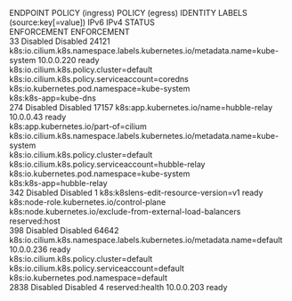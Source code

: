 ENDPOINT   POLICY (ingress)   POLICY (egress)   IDENTITY   LABELS (source:key[=value])                                                  IPv6   IPv4         STATUS   
           ENFORCEMENT        ENFORCEMENT                                                                                                                   
33         Disabled           Disabled          24121      k8s:io.cilium.k8s.namespace.labels.kubernetes.io/metadata.name=kube-system          10.0.0.220   ready   
                                                           k8s:io.cilium.k8s.policy.cluster=default                                                                 
                                                           k8s:io.cilium.k8s.policy.serviceaccount=coredns                                                          
                                                           k8s:io.kubernetes.pod.namespace=kube-system                                                              
                                                           k8s:k8s-app=kube-dns                                                                                     
274        Disabled           Disabled          17157      k8s:app.kubernetes.io/name=hubble-relay                                             10.0.0.43    ready   
                                                           k8s:app.kubernetes.io/part-of=cilium                                                                     
                                                           k8s:io.cilium.k8s.namespace.labels.kubernetes.io/metadata.name=kube-system                               
                                                           k8s:io.cilium.k8s.policy.cluster=default                                                                 
                                                           k8s:io.cilium.k8s.policy.serviceaccount=hubble-relay                                                     
                                                           k8s:io.kubernetes.pod.namespace=kube-system                                                              
                                                           k8s:k8s-app=hubble-relay                                                                                 
342        Disabled           Disabled          1          k8s:k8slens-edit-resource-version=v1                                                             ready   
                                                           k8s:node-role.kubernetes.io/control-plane                                                                
                                                           k8s:node.kubernetes.io/exclude-from-external-load-balancers                                              
                                                           reserved:host                                                                                            
398        Disabled           Disabled          64642      k8s:io.cilium.k8s.namespace.labels.kubernetes.io/metadata.name=default              10.0.0.236   ready   
                                                           k8s:io.cilium.k8s.policy.cluster=default                                                                 
                                                           k8s:io.cilium.k8s.policy.serviceaccount=default                                                          
                                                           k8s:io.kubernetes.pod.namespace=default                                                                  
2838       Disabled           Disabled          4          reserved:health                                                                     10.0.0.203   ready   
